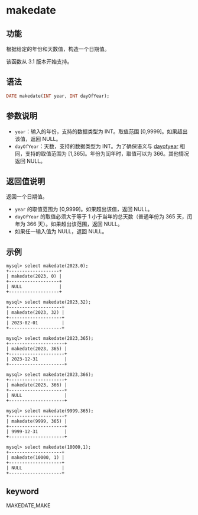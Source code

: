 # makedate

## 功能

根据给定的年份和天数值，构造一个日期值。

该函数从 3.1 版本开始支持。

## 语法

```Haskell
DATE makedate(INT year, INT dayOfYear);
```

## 参数说明

- `year`：输入的年份，支持的数据类型为 INT。取值范围 [0,9999]。如果超出该值，返回 NULL。
- `dayOfYear`：天数，支持的数据类型为 INT。为了确保语义与 [dayofyear](./dayofyear.md) 相同，支持的取值范围为 [1,365]。年份为闰年时，取值可以为 366。其他情况返回 NULL。

## 返回值说明

返回一个日期值。

- `year` 的取值范围为 [0,9999]。如果超出该值，返回 NULL。
- `dayOfYear` 的取值必须大于等于 1 小于当年的总天数（普通年份为 365 天，闰年为 366 天）。如果超出该范围，返回 NULL。
- 如果任一输入值为 NULL，返回 NULL。

## 示例

```Plain Text
mysql> select makedate(2023,0);
+-------------------+
| makedate(2023, 0) |
+-------------------+
| NULL              |
+-------------------+

mysql> select makedate(2023,32);
+--------------------+
| makedate(2023, 32) |
+--------------------+
| 2023-02-01         |
+--------------------+

mysql> select makedate(2023,365);
+---------------------+
| makedate(2023, 365) |
+---------------------+
| 2023-12-31          |
+---------------------+

mysql> select makedate(2023,366);
+---------------------+
| makedate(2023, 366) |
+---------------------+
| NULL                |
+---------------------+

mysql> select makedate(9999,365);
+---------------------+
| makedate(9999, 365) |
+---------------------+
| 9999-12-31          |
+---------------------+

mysql> select makedate(10000,1);
+--------------------+
| makedate(10000, 1) |
+--------------------+
| NULL               |
+--------------------+
```

## keyword

MAKEDATE,MAKE
